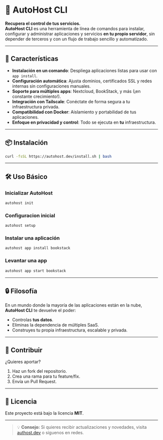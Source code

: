 # 🚀 AutoHost CLI

**Recupera el control de tus servicios.**  
**AutoHost CLI** es una herramienta de línea de comandos para instalar, configurar y administrar aplicaciones y servicios **en tu propio servidor**, sin depender de terceros y con un flujo de trabajo sencillo y automatizado.

---

## 🌟 Características

- **Instalación en un comando**: Despliega aplicaciones listas para usar con `app install`.
- **Configuración automática**: Ajusta dominios, certificados SSL y redes internas sin configuraciones manuales.
- **Soporte para múltiples apps**: Nextcloud, BookStack, y más (¡en constante crecimiento!).
- **Integración con Tailscale**: Conéctate de forma segura a tu infraestructura privada.
- **Compatibilidad con Docker**: Aislamiento y portabilidad de tus aplicaciones.
- **Enfoque en privacidad y control**: Todo se ejecuta en **tu** infraestructura.

---

## 📦 Instalación

```bash
curl -fsSL https://autohost.dev/install.sh | bash
```

---

## 🛠 Uso Básico

### Inicializar AutoHost
```bash
autohost init
```
### Configuracion inicial
```bash
autohost setup
```

### Instalar una aplicación
```bash
autohost app install bookstack
```

### Levantar una app
```bash
autohost app start bookstack
```

---

## 🔒 Filosofía

En un mundo donde la mayoría de las aplicaciones están en la nube, **AutoHost CLI** te devuelve el poder:  
- Controlas **tus datos**.  
- Eliminas la dependencia de múltiples SaaS.  
- Construyes tu propia infraestructura, escalable y privada.  


---

## 🤝 Contribuir

¿Quieres aportar?  
1. Haz un fork del repositorio.  
2. Crea una rama para tu feature/fix.  
3. Envía un Pull Request.  

---

## 📜 Licencia

Este proyecto está bajo la licencia **MIT**.

---

> 💡 **Consejo:** Si quieres recibir actualizaciones y novedades, visita [authost.dev](https://autohst.dev) o síguenos en redes.
